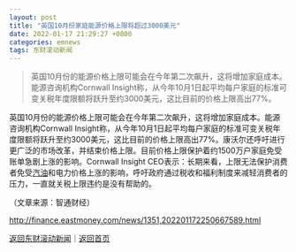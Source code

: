 ```yaml
---
layout: post
title: "英国10月份家庭能源价格上限将超过3000美元"
date: 2022-01-17 21:29:27 +0800
categories: emnews
tags: 东财滚动新闻
---
```

> 英国10月份的能源价格上限可能会在今年第二次飙升，这将增加家庭成本。能源咨询机构Cornwall Insight称，从今年10月1日起平均每户家庭的标准可变关税年度限额将跃升至约3000美元，这比目前的价格上限高出77%。

<p>英国10月份的能源价格上限可能会在今年第二次飙升，这将增加家庭成本。能源咨询机构Cornwall Insight称，从今年10月1日起平均每户家庭的标准可变关税年度限额将跃升至约3000美元，这比目前的价格上限高出77%。康沃尔还呼吁进行更广泛的市场改革，并结束价格上限。目前价格上限保护着约1500万户家庭免受账单急剧上涨的影响。Cornwall Insight CEO表示：长期来看，上限无法保护消费者免受<span id="Info.3307"><a href="http://data.eastmoney.com/cjsj/oil_default.html" class="infokey">汽油</a></span>和电力价格上涨的影响，呼吁政府通过税收和福利制度来减轻消费者的压力，一直就关税上限违约是没有帮助的。</p><p class="em_media">（文章来源：智通财经）</p>

<http://finance.eastmoney.com/news/1351,202201172250667589.html>

[返回东财滚动新闻](//finews.withounder.com/emnews/)｜[返回首页](//finews.withounder.com/)